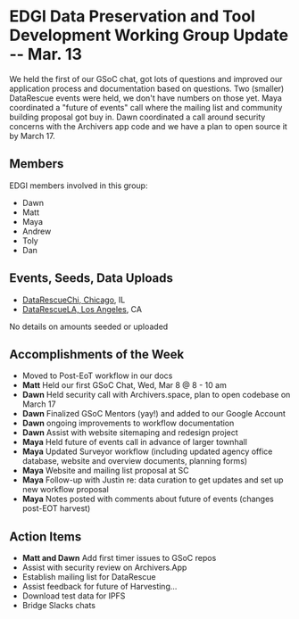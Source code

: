 # EDGI Data Preservation and Tool Development Working Group Update -- Mar. 13

We held the first of our GSoC chat, got lots of questions and improved our application process and documentation based on questions. Two (smaller)  DataRescue events were held, we don't have numbers on those yet. Maya coordinated a "future of events" call where the mailing list and community building proposal got buy in. Dawn coordinated a call around security concerns with the Archivers app code and we have a plan to open source it by March 17.

## Members

EDGI members involved in this group:

- Dawn
- Matt
- Maya
- Andrew
- Toly
- Dan

## Events, Seeds, Data Uploads

- [DataRescueChi, Chicago](https://www.eventbrite.com/e/save-climate-research-datarescuechi-tickets-32243971587), IL
- [DataRescueLA, Los Angeles](https://www.eventbrite.com/e/data-rescue-los-angeles-tickets-32520081439), CA

No details on amounts seeded or uploaded

## Accomplishments of the Week

- Moved to Post-EoT workflow in our docs
- **Matt** Held our first GSoC Chat, Wed, Mar 8 @ 8 - 10 am
- **Dawn** Held security call with Archivers.space, plan to open codebase on March 17
- **Dawn** Finalized GSoC Mentors (yay!) and added to our Google Account
- **Dawn** ongoing improvements to workflow documentation
- **Dawn** Assist with website sitemaping and redesign project
- **Maya** Held future of events call in advance of larger townhall
- **Maya** Updated Surveyor workflow (including updated agency office database, website and overview documents, planning forms)
-  **Maya** Website and mailing list proposal at SC
-  **Maya** Follow-up with Justin re: data curation to get updates and set up new workflow proposal
- **Maya** Notes posted with comments about future of events (changes post-EOT harvest)

## Action Items

- **Matt and Dawn** Add first timer issues to GSoC repos
- Assist with security review on Archivers.App
- Establish mailing list for DataRescue
- Assist feedback for future of Harvesting...
- Download test data for IPFS
- Bridge Slacks chats
